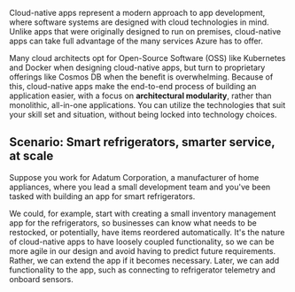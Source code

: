 Cloud-native apps represent a modern approach to app development, where software systems are designed with cloud technologies in mind. Unlike apps that were originally designed to run on premises, cloud-native apps can take full advantage of the many services Azure has to offer.

Many cloud architects opt for Open-Source Software (OSS) like Kubernetes and Docker when designing cloud-native apps, but turn to proprietary offerings like Cosmos DB when the benefit is overwhelming. Because of this, cloud-native apps make the end-to-end process of building an application easier, with a focus on **architectural modularity**, rather than monolithic, all-in-one applications. You can utilize the technologies that suit your skill set and situation, without being locked into technology choices.

## Scenario: Smart refrigerators, smarter service, at scale

Suppose you work for Adatum Corporation, a manufacturer of home appliances, where you lead a small development team and you've been tasked with building an app for smart refrigerators.

We could, for example, start with creating a small inventory management app for the refrigerators, so businesses can know what needs to be restocked, or potentially, have items reordered automatically. It's the nature of cloud-native apps to have loosely coupled functionality, so we can be more agile in our design and avoid having to predict future requirements. Rather, we can extend the app if it becomes necessary. Later, we can add functionality to the app, such as connecting to refrigerator telemetry and onboard sensors.
